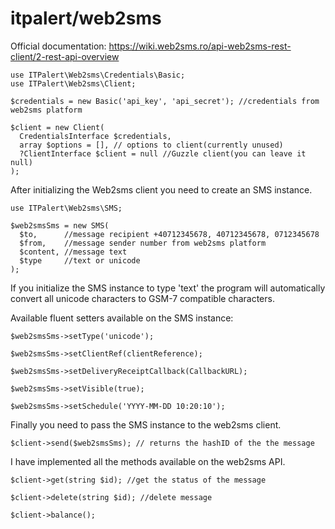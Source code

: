 # itpalert/web2sms

Official documentation: https://wiki.web2sms.ro/api-web2sms-rest-client/2-rest-api-overview

```
use ITPalert\Web2sms\Credentials\Basic;
use ITPalert\Web2sms\Client;

$credentials = new Basic('api_key', 'api_secret'); //credentials from web2sms platform

$client = new Client(
  CredentialsInterface $credentials,
  array $options = [], // options to client(currently unused)
  ?ClientInterface $client = null //Guzzle client(you can leave it null)
); 
```
After initializing the Web2sms client you need to create an SMS instance.
```
use ITPalert\Web2sms\SMS;

$web2smsSms = new SMS(
  $to,      //message recipient +40712345678, 40712345678, 0712345678
  $from,    //message sender number from web2sms platform
  $content, //message text
  $type     //text or unicode
);
```

If you initialize the SMS instance to type 'text' the program will automatically convert all unicode characters to GSM-7 compatible characters.

Available fluent setters available on the SMS instance:

```
$web2smsSms->setType('unicode');

$web2smsSms->setClientRef(clientReference);

$web2smsSms->setDeliveryReceiptCallback(CallbackURL);

$web2smsSms->setVisible(true);

$web2smsSms->setSchedule('YYYY-MM-DD 10:20:10');
```

Finally you need to pass the SMS instance to the web2sms client.
```
$client->send($web2smsSms); // returns the hashID of the the message
```

I have implemented all the methods available on the web2sms API.
```
$client->get(string $id); //get the status of the message

$client->delete(string $id); //delete message

$client->balance();
```

